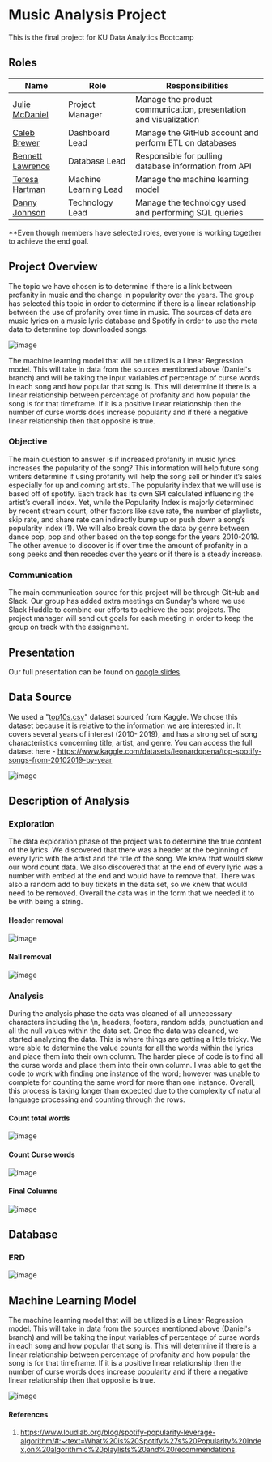 # Music Analysis Project

This is the final project for KU Data Analytics Bootcamp


   ## Roles
   | Name  | Role | Responsibilities|
   | --- | --- | --- |
   | [Julie McDaniel](https://github.com/JuMcDaniel)  | Project Manager | Manage the product communication, presentation and visualization|
   | [Caleb Brewer](https://github.com/CBrew913)  | Dashboard Lead | Manage the GitHub account and perform ETL on databases|
   | [Bennett Lawrence](https://github.com/bhlawrence)  | Database Lead | Responsible for pulling database information from API|
   | [Teresa Hartman](https://github.com/TeresaHartman)  | Machine Learning Lead | Manage the machine learning model|
   | [Danny Johnson](https://github.com/DannyJohnson-Hi)  | Technology Lead | Manage the technology used and performing SQL queries|
   
**Even though members have selected roles, everyone is working together to achieve the end goal.


   ## Project Overview
The topic we have chosen is to determine if there is a link between profanity in music and the change in popularity over the years.  The group has selected this topic in order to determine if there is a linear relationship between the use of profanity over time in music. The sources of data are music lyrics on a music lyric database and Spotify in order to use the meta data to determine top downloaded songs. 

![image](https://github.com/CBrew913/music_analysis_project/blob/Teresa_branch/FlowChart.PNG)

The machine learning model that will be utilized is a Linear Regression model. This will take in data from the sources mentioned above (Daniel's branch) and will be taking the input variables of percentage of curse words in each song and how popular that song is. This will determine if there is a linear relationship between percentage of profanity and how popular the song is for that timeframe. If it is a positive linear relationship then the number of curse words does increase popularity and if there a negative linear relationship then that opposite is true. 
      
  ### Objective
The main question to answer is if increased profanity in music lyrics increases the popularity of the song?  This information will help future song writers determine if using profanity will help the song sell or hinder it’s sales especially for up and coming artists.  The popularity index that we will use is based off of spotify. Each track has its own SPI calculated influencing the artist’s overall index. Yet, while the Popularity Index is majorly determined by recent stream count, other factors like save rate, the number of playlists, skip rate, and share rate can indirectly bump up or push down a song’s popularity index (1).  We will also break down the data by genre between dance pop, pop and other based on the top songs for the years 2010-2019.  The other avenue to discover is if over time the amount of profanity in a song peeks and then recedes over the years or if there is a steady increase. 

### Communication
The main communication source for this project will be through GitHub and Slack.  Our group has added extra meetings on Sunday's where we use Slack Huddle to combine our efforts to achieve the best projects.  The project manager will send out goals for each meeting in order to keep the group on track with the assignment. 

## Presentation
Our full presentation can be found on [google slides](https://docs.google.com/presentation/d/1FcxS6b_bGPB0cDON7tFWfnrfn7OkDUYdnvs2HvQcbnk/edit?usp=sharing).

## Data Source
We used a "[top10s.csv](https://github.com/CBrew913/music_analysis_project/blob/main/top10s.csv)" dataset sourced from Kaggle. We chose this dataset because it is relative to the information we are interested in. It covers several years of interest (2010- 2019), and has a strong set of song characteristics concerning title, artist, and genre. You can access the full dataset here - https://www.kaggle.com/datasets/leonardopena/top-spotify-songs-from-20102019-by-year

![image](https://user-images.githubusercontent.com/103297084/201815514-796ce9f3-c7db-45d4-962f-be2da517f3dc.png)

## Description of Analysis

### Exploration
The data exploration phase of the project was to determine the true content of the lyrics.  We discovered that there was a header at the beginning of every lyric with the artist and the title of the song.  We knew that would skew our word count data.  We also discovered that at the end of every lyric was a number with embed at the end and would have to remove that.  There was also a random add to buy tickets in the data set, so we knew that would need to be removed.  Overall the data was in the form that we needed it to be with being a string. 

#### Header removal
![image](https://github.com/CBrew913/music_analysis_project/blob/Julie_branch/images/header_removal.jpg)

#### Nall removal
![image](https://github.com/CBrew913/music_analysis_project/blob/Julie_branch/images/removing_nan.jpg)

### Analysis
During the analysis phase the data was cleaned of all unnecessary characters including the \n, headers, footers, random adds, punctuation and all the null values within the data set.  Once the data was cleaned, we started analyzing the data.  This is where things are getting a little tricky.  We were able to determine the value counts for all the words within the lyrics and place them into their own column.  The harder piece of code is to find all the curse words and place them into their own column.  I was able to get the code to work with finding one instance of the word; however was unable to complete for counting the same word for more than one instance.  Overall, this process is taking longer than expected due to the complexity of natural language processing and counting through the rows.  

#### Count total words
![image](https://github.com/CBrew913/music_analysis_project/blob/Julie_branch/images/total_words.jpg)

#### Count Curse words
![image](https://github.com/CBrew913/music_analysis_project/blob/Julie_branch/images/curse_words.jpg)

#### Final Columns
![image](https://github.com/CBrew913/music_analysis_project/blob/Julie_branch/images/final_df.jpg)

## Database
### ERD

![image](https://user-images.githubusercontent.com/103297084/202476728-3f0f86c9-c0af-44b5-b45c-89259a81a6a0.png)

## Machine Learning Model

The machine learning model that will be utilized is a Linear Regression model. This will take in data from the sources mentioned above (Daniel's branch) and will be taking the input variables of percentage of curse words in each song and how popular that song is. This will determine if there is a linear relationship between percentage of profanity and how popular the song is for that timeframe. If it is a positive linear relationship then the number of curse words does increase popularity and if there a negative linear relationship then that opposite is true. 

![image](https://github.com/CBrew913/music_analysis_project/blob/Teresa_branch/FlowChart.PNG)





#### References
1. https://www.loudlab.org/blog/spotify-popularity-leverage-algorithm/#:~:text=What%20is%20Spotify%27s%20Popularity%20Index,on%20algorithmic%20playlists%20and%20recommendations.
